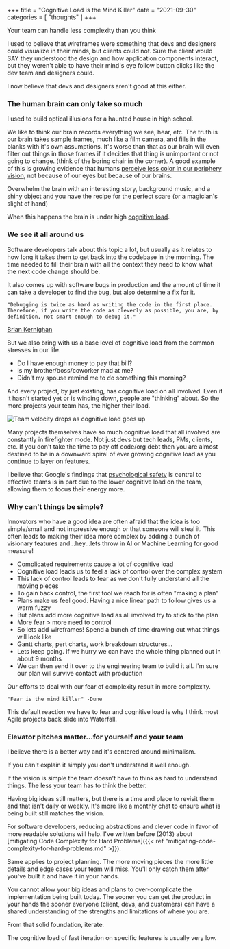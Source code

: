 +++
title = "Cognitive Load is the Mind Killer"
date = "2021-09-30"
categories = [ "thoughts" ]
+++

Your team can handle less complexity than you think
<!--more-->

I used to believe that wireframes were something that devs and designers could visualize in their minds, but clients could not. Sure the client would SAY they understood the design and how application components interact, but they weren't able to have their mind's eye follow button clicks like the dev team and designers could.

I now believe that devs and designers aren't good at this either.

### The human brain can only take so much

I used to build optical illusions for a haunted house in high school. 

We like to think our brain records everything we see, hear, etc. The truth is our brain takes sample frames, much like a film camera, and fills in the blanks with it's own assumptions. It's worse than that as our brain will even filter out things in those frames if it decides that thing is unimportant or not going to change. (think of the boring chair in the corner). A good example of this is growing evidence that humans [perceive less color in our periphery vision](https://www.sciencedaily.com/releases/2001/05/010508082759.htm), not because of our eyes but because of our brains.

Overwhelm the brain with an interesting story, background music, and a shiny object and you have the recipe for the perfect scare (or a magician's slight of hand)

When this happens the brain is under high [cognitive load](https://en.wikipedia.org/wiki/Cognitive_load).

### We see it all around us

Software developers talk about this topic a lot, but usually as it relates to how long it takes them to get back into the codebase in the morning. The time needed to fill their brain with all the context they need to know what the next code change should be.

It also comes up with software bugs in production and the amount of time it can take a developer to find the bug, but also determine a fix for it.

```
"Debugging is twice as hard as writing the code in the first place. Therefore, if you write the code as cleverly as possible, you are, by definition, not smart enough to debug it."
```
[Brian Kernighan](https://en.wikipedia.org/wiki/Brian_Kernighan)

But we also bring with us a base level of cognitive load from the common stresses in our life.

- Do I have enough money to pay that bill?
- Is my brother/boss/coworker mad at me?
- Didn't my spouse remind me to do something this morning?

And every project, by just existing, has cognitive load on all involved. Even if it hasn't started yet or is winding down, people are "thinking" about. So the more projects your team has, the higher their load.

![Team velocity drops as cognitive load goes up](/img/2021/cognitive_load.png)

Many projects themselves have so much cognitive load that all involved are constantly in firefighter mode. Not just devs but tech leads, PMs, clients, etc. If you don't take the time to pay off code/org debt then you are almost destined to be in a downward spiral of ever growing cognitive load as you continue to layer on features.

I believe that Google's findings that [psychological safety](https://rework.withgoogle.com/print/guides/5721312655835136/) is central to effective teams is in part due to the lower cognitive load on the team, allowing them to focus their energy more.

### Why can't things be simple?

Innovators who have a good idea are often afraid that the idea is too simple/small and not impressive enough or that someone will steal it. This often leads to making their idea more complex by adding a bunch of visionary features and...hey...lets throw in AI or Machine Learning for good measure!

- Complicated requirements cause a lot of cognitive load
- Cognitive load leads us to feel a lack of control over the complex system
- This lack of control leads to fear as we don't fully understand all the moving pieces
- To gain back control, the first tool we reach for is often "making a plan"
- Plans make us feel good. Having a nice linear path to follow gives us a warm fuzzy
- But plans add more cognitive load as all involved try to stick to the plan
- More fear > more need to control
- So lets add wireframes! Spend a bunch of time drawing out what things will look like
- Gantt charts, pert charts, work breakdown structures...
- Lets keep going. If we hurry we can have the whole thing planned out in about 9 months
- We can then send it over to the engineering team to build it all. I'm sure our plan will survive contact with production

Our efforts to deal with our fear of complexity result in more complexity.

```
"Fear is the mind killer" -Dune
```

This default reaction we have to fear and cognitive load is why I think most Agile projects back slide into Waterfall.

### Elevator pitches matter...for yourself and your team

I believe there is a better way and it's centered around minimalism.

If you can't explain it simply you don't understand it well enough.

If the vision is simple the team doesn't have to think as hard to understand things. The less your team has to think the better.

Having big ideas still matters, but there is a time and place to revisit them and that isn't daily or weekly. It's more like a monthly chat to ensure what is being built still matches the vision.

For software developers, reducing abstractions and clever code in favor of more readable solutions will help. I've written before (2013) about [mitigating Code Complexity for Hard Problems]({{< ref "mitigating-code-complexity-for-hard-problems.md" >}}).

Same applies to project planning. The more moving pieces the more little details and edge cases your team will miss. You'll only catch them after you've built it and have it in your hands.

You cannot allow your big ideas and plans to over-complicate the implementation being built today. The sooner you can get the product in your hands the sooner everyone (client, devs, and customers) can have a shared understanding of the strengths and limitations of where you are.

From that solid foundation, iterate.

The cognitive load of fast iteration on specific features is usually very low.
